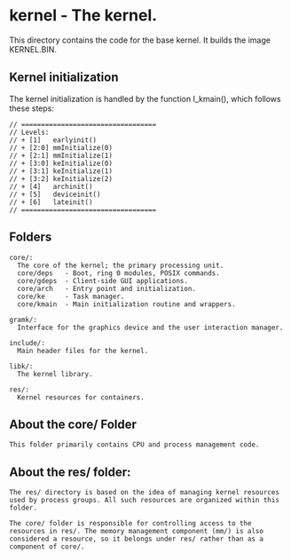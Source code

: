 # kernel - The kernel.

This directory contains the code for the base kernel. It builds the image KERNEL.BIN.


## Kernel initialization

The kernel initialization is handled by the function I_kmain(), which follows these steps:

```
// ==================================
// Levels:
// + [1]   earlyinit()
// + [2:0] mmInitialize(0)
// + [2:1] mmInitialize(1)
// + [3:0] keInitialize(0)
// + [3:1] keInitialize(1)
// + [3:2] keInitialize(2)
// + [4]   archinit()
// + [5]   deviceinit()
// + [6]   lateinit()
// ==================================
```


## Folders

```
core/:
  The core of the kernel; the primary processing unit.
  core/deps   - Boot, ring 0 modules, POSIX commands.
  core/gdeps  - Client-side GUI applications.
  core/arch   - Entry point and initialization.
  core/ke     - Task manager.
  core/kmain  - Main initialization routine and wrappers.

gramk/:
  Interface for the graphics device and the user interaction manager.

include/:
  Main header files for the kernel.

libk/:
  The kernel library.

res/:
  Kernel resources for containers.
```

## About the core/ Folder

```
This folder primarily contains CPU and process management code.
```

## About the res/ folder:

```
The res/ directory is based on the idea of managing kernel resources used by process groups. All such resources are organized within this folder.

The core/ folder is responsible for controlling access to the resources in res/. The memory management component (mm/) is also considered a resource, so it belongs under res/ rather than as a component of core/.
```
      
